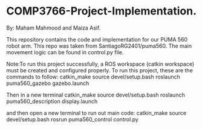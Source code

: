 # COMP3766-Project-Implementation.

By: Maham Mahmood and Maiza Asif.

This repository contains the code and implementation for our PUMA 560 robot arm. This repo was taken from SantiagoRG2401/puma560. The main movement logic can be found in control.py file. 

Note:To run this project successfully, a ROS workspace (catkin workspace) must be created and configured properly.
To run this project, these are the commands to follow:
catkin_make
source devel/setup.bash
roslaunch puma560_gazebo gazebo.launch

Then in a new terminal
catkin_make
source devel/setup.bash
roslaunch puma560_description display.launch

and then open a new terminal to run out main code:
catkin_make
source devel/setup.bash
rosrun puma560_control control.py




